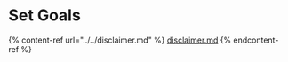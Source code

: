 # Set Goals

{% content-ref url="../../disclaimer.md" %}
[disclaimer.md](../../disclaimer.md)
{% endcontent-ref %}
